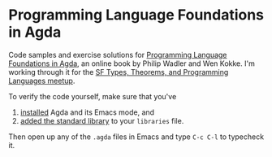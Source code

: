 # Programming Language Foundations in Agda

Code samples and exercise solutions for [Programming Language Foundations in Agda](https://plfa.github.io/), an online book by Philip Wadler and Wen Kokke. I'm working through it for the [SF Types, Theorems, and Programming Languages meetup](https://www.meetup.com/SF-Types-Theorems-and-Programming-Languages).

To verify the code yourself, make sure that you've

1. [installed](https://agda.readthedocs.io/en/latest/getting-started/installation.html) Agda and its Emacs mode, and
1. [added the standard library](https://agda.readthedocs.io/en/latest/tools/package-system.html#installing-libraries) to your `libraries` file.

Then open up any of the `.agda` files in Emacs and type `C-c C-l` to typecheck it.
